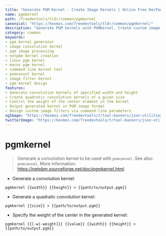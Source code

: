 ```yaml
---
title: "Generate PGM Kernel - Create Image Kernels | Online Free DevTools by Hexmos"
name: pgmkernel
path: /freedevtools/tldr/common/pgmkernel
canonical: "https://hexmos.com/freedevtools/tldr/common/pgmkernel/"
description: "Generate PGM kernels with PGMKernel. Create custom image convolution kernels for image processing and manipulation. Free online tool, no registration required."
category: common
keywords:
- pgm kernel generator
- image convolution kernel
- pgm image processing
- netpbm kernel creation
- linux pgm kernel
- macos pgm kernel
- command line kernel tool
- pnmconvol kernel
- image filter kernel
- pgm kernel design
features:
- Generate convolution kernels of specified width and height
- Create quadratic convolution kernels of a given size
- Control the weight of the center element in the kernel
- Output generated kernel in PGM image format
- Design custom image filters via command-line parameters
ogImage: "https://hexmos.com/freedevtools/t/tool-banners/json-utilities-banner.png"
twitterImage: "https://hexmos.com/freedevtools/t/tool-banners/json-utilities-banner.png"
---
```


# pgmkernel

> Generate a convolution kernel to be used with `pnmconvol`.
> See also: `pnmconvol`.
> More information: <https://netpbm.sourceforge.net/doc/pgmkernel.html>.

- Generate a convolution kernel:

`pgmkernel {{width}} {{height}} > {{path/to/output.pgm}}`

- Generate a quadratic convolution kernel:

`pgmkernel {{size}} > {{path/to/output.pgm}}`

- Specify the weight of the center in the generated kernel:

`pgmkernel {{[-w|-weight]}} {{value}} {{width}} {{height}} > {{path/to/output.pgm}}`
